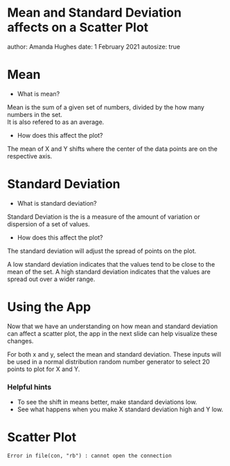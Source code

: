 Mean and Standard Deviation affects on a Scatter Plot
========================================================
author: Amanda Hughes
date:  1 February 2021
autosize: true


Mean
========================================================

- What is mean?

Mean is the sum of a given set of numbers, divided by the how many numbers in the set.  
It is also refered to as an average.

- How does this affect the plot?

The mean of X and Y shifts where the center of the data points are on the respective axis.    

Standard Deviation
========================================================
- What is standard deviation?

Standard Deviation is the is a measure of the amount of variation or dispersion of a set of values. 

- How does this affect the plot?

The standard deviation will adjust the spread of points on the plot.  

A low standard deviation indicates that the values tend to be close to the mean of the set.
A high standard deviation indicates that the values are spread out over a wider range.

Using the App
========================================================
Now that we have an understanding on how mean and standard deviation can affect a scatter plot, the app in the next slide can help visualize these changes.  

For both x and y, select the mean and standard deviation.  These inputs will be used in a normal distribution random number generator to select 20 points to plot for X and Y.  

### Helpful hints
- To see the shift in means better, make standard deviations low.
- See what happens when you make X standard deviation high and Y low.

Scatter Plot
========================================================



```
Error in file(con, "rb") : cannot open the connection
```
